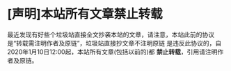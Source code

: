# [声明]本站所有文章禁止转载

最近发现有好些个垃圾站直接全文抄袭本站的文章，请注意，本站此前的协议是“转载需注明作者及原链”，垃圾站直接抄文章不注明原链
是违反此协议的，自2020年1月10日12:00起，本站所有文章(包括以前的)都 **禁止转载**，引用请注明作者及原链。
